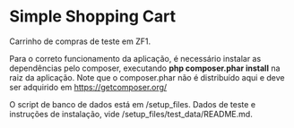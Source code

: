 Simple Shopping Cart
====================

Carrinho de compras de teste em ZF1.

Para o correto funcionamento da aplicação, é necessário instalar as dependências
pelo composer, executando <b>php composer.phar install</b> na raiz da
aplicação. Note que o composer.phar não é distribuído aqui e deve ser
adquirido em https://getcomposer.org/

O script de banco de dados está em /setup_files. Dados de teste e instruções de
instalação, vide /setup_files/test_data/README.md.
